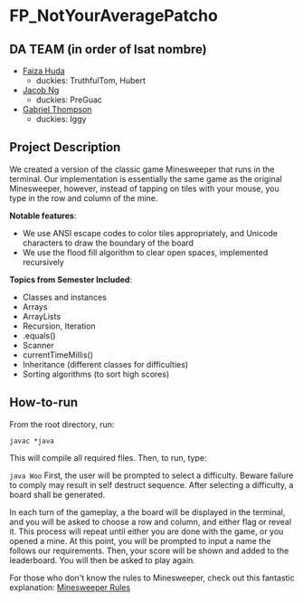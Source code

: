 # FP_NotYourAveragePatcho

## DA TEAM (in order of lsat nombre)
 - [Faiza Huda](https://www.github.com/FeiFiFoFaiza)
     - duckies: TruthfulTom, Hubert
 - [Jacob Ng](https://www.github.com/jng20)
     - duckies: PreGuac
 - [Gabriel Thompson](https://www.github.com/gthompson30)
     - duckies: Iggy

## Project Description
We created a version of the classic game Minesweeper that runs in the terminal.
 Our implementation is essentially the same game as the original Minesweeper, however, instead of tapping on tiles with your mouse, you type in the row and column of the mine.

**Notable features**:
- We use ANSI escape codes to color tiles appropriately, and Unicode characters to draw the boundary of the board
- We use the flood fill algorithm to clear open spaces, implemented recursively

**Topics from Semester Included**:
- Classes and instances
- Arrays
- ArrayLists
- Recursion, Iteration
- .equals()
- Scanner
- currentTimeMillis()
- Inheritance (different classes for difficulties)
- Sorting algorithms (to sort high scores)

## How-to-run
From the root directory, run:

`javac *java`

This will compile all required files. Then, to run, type:

`java Woo`
First, the user will be prompted to select a difficulty. Beware failure to comply may result in self destruct sequence. After selecting a difficulty, a board shall be generated.

In each turn of the gameplay, a the board will be displayed in the terminal, and you will be asked to choose a row and column, and either flag or reveal it. This process will repeat until either you are done with the game, or you opened a mine. At this point, you will be prompted to input a name the follows our requirements. Then, your score will be shown and added to the leaderboard. You will then be asked to play again.

For those who don't know the rules to Minesweeper, check out this fantastic explanation: [Minesweeper Rules](https://www.ducksters.com/games/minesweeper.php#:~:text=The%20numbers%20on%20the%20board,empty%20spaces%20to%20win%20Minesweeper.)

